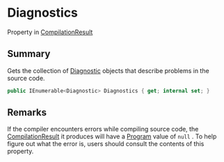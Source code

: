 # Diagnostics

Property in [CompilationResult](./)

## Summary

Gets the collection of [Diagnostic](../yarn.compiler.diagnostic/) objects that describe problems in the source code.

```csharp
public IEnumerable<Diagnostic> Diagnostics { get; internal set; }
```

## Remarks

If the compiler encounters errors while compiling source code, the [CompilationResult](./) it produces will have a [Program](yarn.compiler.compilationresult.program.md) value of `null` . To help figure out what the error is, users should consult the contents of this property.
